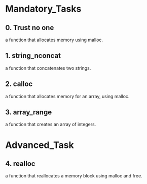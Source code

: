 <h1> Mandatory_Tasks </h1>

## 0. Trust no one
a function that allocates memory using malloc.
## 1. string_nconcat
a function that concatenates two strings.
## 2. calloc
a function that allocates memory for an array, using malloc.
## 3. array_range
a function that creates an array of integers.

<h1> Advanced_Task </h1>

## 4. realloc
a function that reallocates a memory block using malloc and free.
